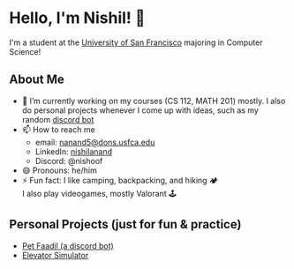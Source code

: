 # Hello, I'm Nishil! 👋

I'm a student at the [University of San Francisco](https://www.usfca.edu/) majoring in Computer Science!

## About Me
- 🔭 I’m currently working on my courses (CS 112, MATH 201) mostly. I also do personal projects whenever I come up with ideas, such as my random [discord bot](https://github.com/nishoof/pet-faadil)
- 📫 How to reach me
  - email: [nanand5@dons.usfca.edu](mailto:nanand5@dons.usfca.edu)
  - LinkedIn: [nishilanand](https://www.linkedin.com/in/nishilanand/)
  - Discord: @nishoof
- 😄 Pronouns: he/him
- ⚡ Fun fact: I like camping, backpacking, and hiking 🏕️  
I also play videogames, mostly Valorant 🕹️

## Personal Projects (just for fun & practice)
- [Pet Faadil (a discord bot)](https://github.com/nishoof/pet-faadil)
- [Elevator Simulator](https://github.com/nishoof/Elevator)
